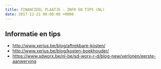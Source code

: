 ```yaml
---
title: FINANCIEEL PLAATJE - INFO EN TIPS (NL)
date: 2017-12-21 00:00:00 +0000
---
```

<div class="box">
    <div class="box-header">
        <h2>Informatie en tips</h2>
    </div>
    <div class="box-body">
        <ul class="list">
            <li>
                <a href="http://www.xerius.be/blog/aftrekbare-kosten/" (popup)>http://www.xerius.be/blog/aftrekbare-kosten/</a>
            </li>
            <li>
                <a href="http://www.xerius.be/blog/kosten-boekhouder/" (popup)>http://www.xerius.be/blog/kosten-boekhouder/</a>
            </li>
            <li>
                <a href="https://www.sdworx.be/nl-be/sd-worx-r-d/blog-new/verlonen/eerste-aanwerving" (popup)>https://www.sdworx.be/nl-be/sd-worx-r-d/blog-new/verlonen/eerste-aanwerving</a>
            </li>
        </ul>
    </div>
</div>